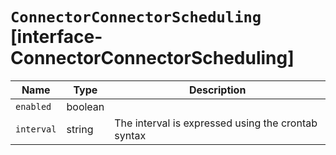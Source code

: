 # `ConnectorConnectorScheduling` [interface-ConnectorConnectorScheduling]

| Name | Type | Description |
| - | - | - |
| `enabled` | boolean | &nbsp; |
| `interval` | string | The interval is expressed using the crontab syntax |
